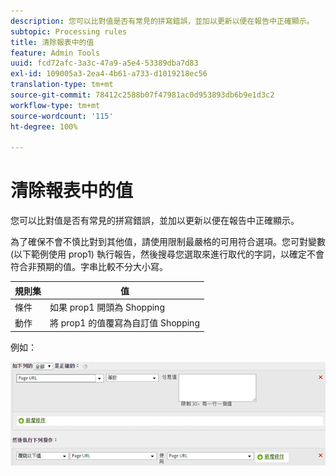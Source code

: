 ```yaml
---
description: 您可以比對值是否有常見的拼寫錯誤，並加以更新以便在報告中正確顯示。
subtopic: Processing rules
title: 清除報表中的值
feature: Admin Tools
uuid: fcd72afc-3a3c-47a9-a5e4-53389dba7d83
exl-id: 109005a3-2ea4-4b61-a733-d1019218ec56
translation-type: tm+mt
source-git-commit: 78412c2588b07f47981ac0d953893db6b9e1d3c2
workflow-type: tm+mt
source-wordcount: '115'
ht-degree: 100%

---
```


# 清除報表中的值

您可以比對值是否有常見的拼寫錯誤，並加以更新以便在報告中正確顯示。

為了確保不會不慎比對到其他值，請使用限制最嚴格的可用符合選項。您可對變數 (以下範例使用 prop1) 執行報告，然後搜尋您選取來進行取代的字詞，以確定不會符合非預期的值。字串比較不分大小寫。

| 規則集 | 值 |
|---|---|
| 條件 | 如果 prop1 開頭為 Shopping |
| 動作 | 將 prop1 的值覆寫為自訂值 Shopping |

例如：

![](assets/clean-up-values-in-report.png)
